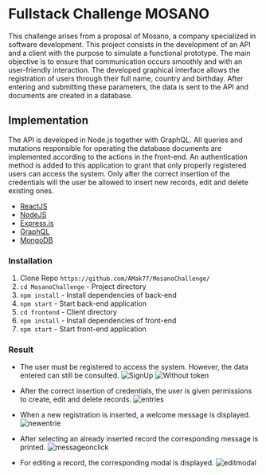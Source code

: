 # Fullstack Challenge MOSANO
This challenge arises from a proposal of Mosano, a company specialized in software development. 
This project consists in the development of an API and a client with the purpose to simulate a functional prototype. 
The main objective is to ensure that communication occurs smoothly and with an user-friendly interaction. The developed graphical interface allows the registration of users through their full name, country and birthday. After entering and submitting these parameters, the data is sent to the API and documents are created in a database.

## Implementation
The API is developed in Node.js together with GraphQL. All queries and mutations responsible for operating the database documents are implemented according to the actions in the front-end. An authentication method is added to this application to grant that only properly registered users can access the system. Only after the correct insertion of the credentials will the user be allowed to insert new records, edit and delete existing ones.

* [ReactJS](https://reactjs.org/)
* [NodeJS](https://nodejs.org/en/)
* [Express.js](https://expressjs.com/)
* [GraphQL](https://graphql.org/)
* [MongoDB](https://www.mongodb.com/)

### Installation 

1. Clone Repo `https://github.com/AMak77/MosanoChallenge/`
2. `cd MosanoChallenge` - Project directory
3. `npm install` - Install dependencies of back-end
4. `npm start` - Start back-end application
5. `cd frontend` - Client directory
6. `npm install` - Install dependencies of front-end
7. `npm start` - Start front-end application

### Result
* The user must be registered to access the system. However, the data entered can still be consulted.
![SignUp](https://user-images.githubusercontent.com/46027838/100035632-93371f00-2df6-11eb-91e9-2bd27baa750b.png)
![Without token](https://user-images.githubusercontent.com/46027838/100036120-80711a00-2df7-11eb-89f2-35bd92080ed0.png)

* After the correct insertion of credentials, the user is given permissions to create, edit and delete records.
![entries](https://user-images.githubusercontent.com/46027838/100036233-bca47a80-2df7-11eb-8ca4-ce031268fc81.png)

* When a new registration is inserted, a welcome message is displayed.
![newentrie](https://user-images.githubusercontent.com/46027838/100036317-e78ece80-2df7-11eb-8f5e-8156742a4340.png)

* After selecting an already inserted record the corresponding message is printed.
![messageonclick](https://user-images.githubusercontent.com/46027838/100036416-13aa4f80-2df8-11eb-9491-98f1fd2c41fc.png)

* For editing a record, the corresponding modal is displayed.
![editmodal](https://user-images.githubusercontent.com/46027838/100036494-3b99b300-2df8-11eb-9edf-c1442f50ecc8.png)